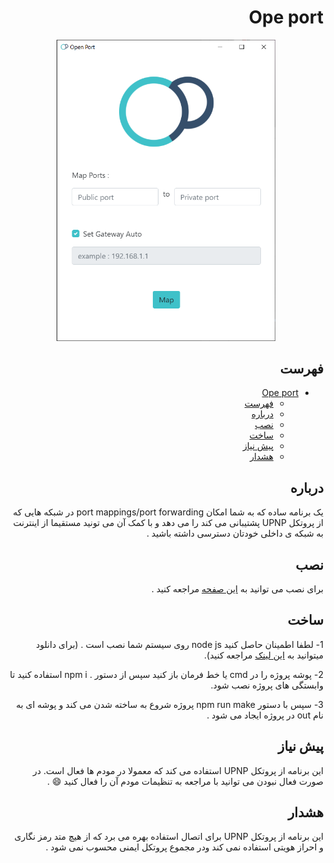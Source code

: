 <div dir="rtl">
  
# Ope port 

<p align="center">
  <img width="350"  src="./screenshot/OP.png">
</p>
 
## فهرست

- [Ope port](#ope-port)
  - [فهرست](#%d9%81%d9%87%d8%b1%d8%b3%d8%aa)
  - [درباره](#%d8%af%d8%b1%d8%a8%d8%a7%d8%b1%d9%87)
  - [نصب](#%d9%86%d8%b5%d8%a8)
  - [ساخت](#%d8%b3%d8%a7%d8%ae%d8%aa)
  - [پیش نیاز](#%d9%be%db%8c%d8%b4-%d9%86%db%8c%d8%a7%d8%b2)
  - [هشدار](#%d9%87%d8%b4%d8%af%d8%a7%d8%b1)
  

## درباره

یک برنامه ساده که به شما امکان port mappings/port forwarding در شبکه هایی که از پروتکل UPNP پشتیبانی می کند را می دهد و با کمک آن می تونید مستقیما از اینترنت به شبکه ی داخلی خودتان دسترسی داشته باشید .

## نصب
 
برای نصب می توانید به [این صفحه](https://github.com/alijany/Open-Port/releases/latest) مراجعه کنید . 

## ساخت
 
 1- لطفا اطمینان حاصل کنید   node js روی سیستم شما نصب است . (برای دانلود میتوانید به [این
لینک](https://nodejs.org/en/) مراجعه کنید).

 2- پوشه پروژه را در cmd یا خط فرمان باز کنید سپس از دستور  . npm i استفاده کنید تا وابستگی های
پروژه نصب شود.

 3- سپس با دستور  npm run make پروژه شروع به ساخته شدن می کند و پوشه ای به نام  out در
پروژه ایجاد می شود .  

  
## پیش نیاز

 این برنامه از پروتکل UPNP استفاده می کند که معمولا در مودم ها فعال است. در صورت فعال نبودن می توانید با مراجعه به تنظیمات مودم آن را فعال کنید 😄 .


## هشدار

 این برنامه از پروتکل UPNP برای اتصال استفاده بهره می برد  که از هیچ متد رمز نگاری و احراز هویتی استفاده نمی کند ودر مجموع پروتکل ایمنی محسوب نمی شود .  
